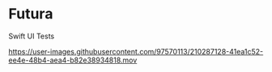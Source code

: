 # Futura
Swift UI Tests


https://user-images.githubusercontent.com/97570113/210287128-41ea1c52-ee4e-48b4-aea4-b82e38934818.mov

